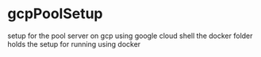 # gcpPoolSetup
setup for the pool server on gcp using google cloud shell
the docker folder holds the setup for running using docker
